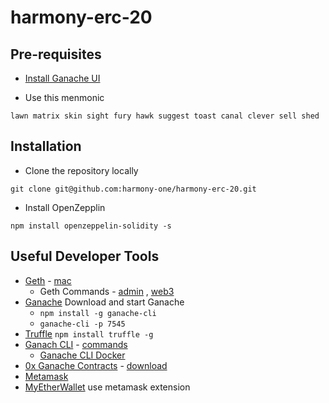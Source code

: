 # harmony-erc-20


## Pre-requisites


* [Install Ganache UI](https://github.com/trufflesuite/ganache/releases/download/v2.0.0/Ganache-2.0.0.dmg)

* Use this menmonic 

`lawn matrix skin sight fury hawk suggest toast canal clever sell shed`


## Installation

* Clone the repository locally

`git clone git@github.com:harmony-one/harmony-erc-20.git`

* Install OpenZepplin

`npm install openzeppelin-solidity -s`


## Useful Developer Tools

* [Geth](https://geth.ethereum.org/downloads/) - [mac](https://github.com/ethereum/go-ethereum/wiki/Installation-Instructions-for-Mac)
  * Geth Commands - [admin](https://github.com/ethereum/go-ethereum/wiki/Management-APIs#list-of-management-apis) , [web3](https://web3js.readthedocs.io/en/1.0/web3-eth.html)
* [Ganache](https://truffleframework.com/ganache) Download and start Ganache
  * `npm install -g ganache-cli`
  * `ganache-cli -p 7545`
* [Truffle](https://www.npmjs.com/package/truffle) `npm install truffle -g`
* [Ganach CLI](https://github.com/trufflesuite/ganache-cli) - [commands](https://github.com/trufflesuite/ganache-cli#implemented-methods)
  * [Ganache CLI Docker](https://github.com/trufflesuite/ganache-cli#docker)
* [0x Ganache Contracts](https://0x.org/wiki#Ganache-Setup-Guide) - [download](http://ganache-snapshots.0x.org.s3.amazonaws.com/0x_ganache_snapshot-2.4.0.zip)
* [Metamask](https://chrome.google.com/webstore/detail/metamask/nkbihfbeogaeaoehlefnkodbefgpgknn?hl=en)
* [MyEtherWallet](https://www.myetherwallet.com/access-my-wallet) use metamask extension
